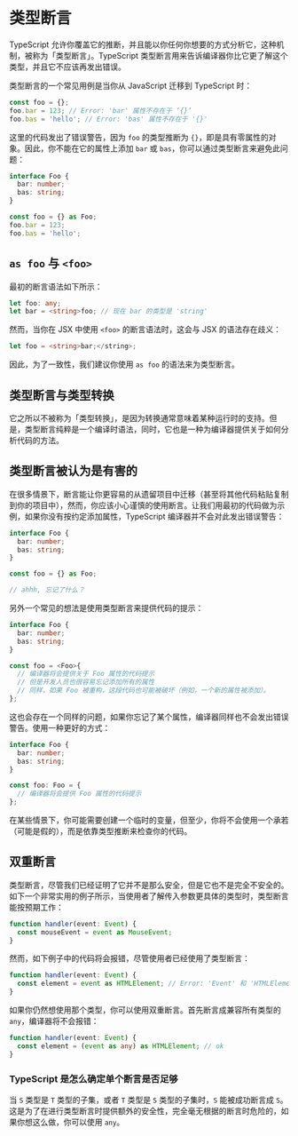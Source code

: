 # 类型断言

TypeScript 允许你覆盖它的推断，并且能以你任何你想要的方式分析它，这种机制，被称为「类型断言」。TypeScript 类型断言用来告诉编译器你比它更了解这个类型，并且它不应该再发出错误。

类型断言的一个常见用例是当你从 JavaScript 迁移到 TypeScript 时：

```ts
const foo = {};
foo.bar = 123; // Error: 'bar' 属性不存在于 ‘{}’
foo.bas = 'hello'; // Error: 'bas' 属性不存在于 '{}'
```

这里的代码发出了错误警告，因为 `foo` 的类型推断为 `{}`，即是具有零属性的对象。因此，你不能在它的属性上添加 `bar` 或 `bas`，你可以通过类型断言来避免此问题：

```ts
interface Foo {
  bar: number;
  bas: string;
}

const foo = {} as Foo;
foo.bar = 123;
foo.bas = 'hello';
```

## `as foo` 与 `<foo>`

最初的断言语法如下所示：

```ts
let foo: any;
let bar = <string>foo; // 现在 bar 的类型是 'string'
```

然而，当你在 JSX 中使用 `<foo>` 的断言语法时，这会与 JSX 的语法存在歧义：

```ts
let foo = <string>bar;</string>;
```

因此，为了一致性，我们建议你使用 `as foo` 的语法来为类型断言。

## 类型断言与类型转换

它之所以不被称为「类型转换」，是因为转换通常意味着某种运行时的支持。但是，类型断言纯粹是一个编译时语法，同时，它也是一种为编译器提供关于如何分析代码的方法。

## 类型断言被认为是有害的

在很多情景下，断言能让你更容易的从遗留项目中迁移（甚至将其他代码粘贴复制到你的项目中），然而，你应该小心谨慎的使用断言。让我们用最初的代码做为示例，如果你没有按约定添加属性，TypeScript 编译器并不会对此发出错误警告：

```ts
interface Foo {
  bar: number;
  bas: string;
}

const foo = {} as Foo;

// ahhh, 忘记了什么？
```

另外一个常见的想法是使用类型断言来提供代码的提示：

```ts
interface Foo {
  bar: number;
  bas: string;
}

const foo = <Foo>{
  // 编译器将会提供关于 Foo 属性的代码提示
  // 但是开发人员也很容易忘记添加所有的属性
  // 同样，如果 Foo 被重构，这段代码也可能被破坏（例如，一个新的属性被添加）。
};
```

这也会存在一个同样的问题，如果你忘记了某个属性，编译器同样也不会发出错误警告。使用一种更好的方式：

```ts
interface Foo {
  bar: number;
  bas: string;
}

const foo: Foo = {
  // 编译器将会提供 Foo 属性的代码提示
};
```

在某些情景下，你可能需要创建一个临时的变量，但至少，你将不会使用一个承若（可能是假的），而是依靠类型推断来检查你的代码。

## 双重断言

类型断言，尽管我们已经证明了它并不是那么安全，但是它也不是完全不安全的。如下一个非常实用的例子所示，当使用者了解传入参数更具体的类型时，类型断言能按预期工作：

```ts
function handler(event: Event) {
  const mouseEvent = event as MouseEvent;
}
```

然而，如下例子中的代码将会报错，尽管使用者已经使用了类型断言：

```ts
function handler(event: Event) {
  const element = event as HTMLElement; // Error: 'Event' 和 'HTMLElement' 中的任何一个都不能赋值给另外一个
}
```

如果你仍然想使用那个类型，你可以使用双重断言。首先断言成兼容所有类型的 `any`，编译器将不会报错：

```ts
function handler(event: Event) {
  const element = (event as any) as HTMLElement; // ok
}
```

### TypeScript 是怎么确定单个断言是否足够

当 `S` 类型是 `T` 类型的子集，或者 `T` 类型是 `S` 类型的子集时，`S` 能被成功断言成 `S`。这是为了在进行类型断言时提供额外的安全性，完全毫无根据的断言时危险的，如果你想这么做，你可以使用 `any`。
